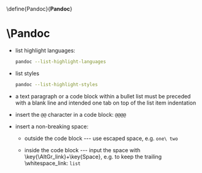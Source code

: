 
\define{Pandoc}{__Pandoc__}
# \Pandoc

+ list highlight languages:

	```bash
	pandoc --list-highlight-languages
	```

+ list styles

	```bash
	pandoc --list-highlight-styles
	```

+ a text paragraph or a code block within a bullet list must be preceded with a blank line and intended one tab on top of the list item indentation

+ insert the `@@` character in a code block: `@@@@`

+ insert a non-breaking space:

	+ outside the code block --- use escaped space, e.g. `one\ two`

	+ inside the code block --- input the space with \key{\AltGr_link}+\key{Space}, e.g. to keep the trailing \whitespace_link: `list `
